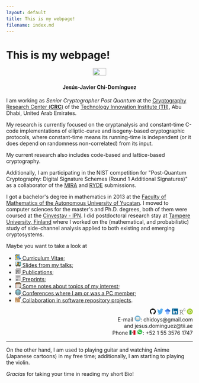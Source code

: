 ```yaml
---
layout: default
title: This is my webpage!
filename: index.md
--- 
```


# This is my webpage!

<p align="center"><img src="figures/thisisme.jpg" width="27%" height="27%"><h4 align="center" class="text-muted">Jes&uacute;s-Javier Chi-Dom&iacute;nguez</h4></p>

I am working as _Senior Cryptographer Post Quantum_ at the [Cryptography Research Center (**CRC**)](https://www.tii.ae/cryptography) of the [Technology Innovation Institute (**TII**)](https://www.tii.ae/), Abu Dhabi, United Arab Emirates.

My research is currently focused on the cryptanalysis and constant-time C-code implementations of elliptic-curve and isogeny-based cryptographic protocols,
where constant-time means its running-time is independent (or it does depend on randomness non-correlated) from its input.

My current research also includes code-based and lattice-based cryptography.

Additionally, I am participating in the NIST competition for "Post-Quantum Cryptography: Digital Signature Schemes (Round 1 Additional Signatures)" as a collaborator of the [MIRA](https://pqc-mira.org/) and [RYDE](https://pqc-ryde.org/) submissions.

I got a bachelor's degree in mathematics in 2013 at the [Faculty of Mathematics of the Autonomous University of Yucatan](https://www.matematicas.uady.mx/).
I moved to computer sciences for the master's and Ph.D. degrees, both of them were coursed at the [Cinvestav - IPN](https://www.cs.cinvestav.mx/en).
I did postdoctoral research stay at [Tampere University, Finland](https://www.tuni.fi/en) where I worked on the (mathematical, and probabilistic) study of
side-channel analysis applied to both existing and emerging cryptosystems.

Maybe you want to take a look at
- [<img alt="CV icon" src="figures/icons/cv.svg" style="width:16px;height:16px;"> Curriculum Vitae](pdfs/CV-ChiDominguez.pdf);
- [<img alt="Slides icon" src="figures/icons/slides.svg" style="width:16px;height:16px;"> Slides from my talks](slides.html);
- [<img alt="Publications icon" src="figures/icons/publications.svg" style="width:16px;height:16px;"> Publications](publications.html);
- [<img alt="Preprints icon" src="figures/icons/preprints.svg" style="width:16px;height:16px;"> Preprints](preprints.html);
- [<img alt="Notes icon" src="figures/icons/notes.svg" style="width:16px;height:16px;"> Some notes about topics of my interest](notes.html);
- [<img alt="PC member icon" src="figures/icons/worldwide-earth-globe.svg" style="width:16px;height:16px;"> Conferences where I am or was a PC member](pcmember.html);
- [<img alt="Repository icon" src="figures/icons/package-box.svg" style="width:16px;height:16px;"> Collaboration in software repository projects](repositories.html).

<!--
<a href="https://github.com/JJChiDguez/sibc"><img align=left alt="sibc logo" src="figures/logos/sibc-logo.png" style="width:260px;height:162px;"></a>
-->

<div align="right">
<a href="https://github.com/JJChiDguez"><img alt="GitHub icon" src="figures/icons/github.svg" style="width:16px;height:16px;"></a>
<a href="https://twitter.com/jjchidguez"><img alt="Twitter icon" src="figures/icons/twitter.svg" style="width:16px;height:16px;"></a> 
<a href="https://scholar.google.com/citations?user=a3bmRrwAAAAJ"><img alt="Google Scholar icon" src="figures/icons/google-scholar.svg" style="width:16px;height:16px;"></a> 
<a href="https://www.linkedin.com/in/jesus-javier-chi-dominguez-1b4282108/"><img alt="LinkedIn icon" src="figures/icons/linkedin.svg" style="width:16px;height:16px;"></a> 
<a href="https://www.researchgate.net/profile/Jesus_Javier_Chi-Dominguez"><img alt="ResearchGate icon" src="figures/icons/researchgate.png" style="width:16px;height:16px;"></a> 
<a href="https://orcid.org/0000-0002-9753-7263"><img alt="ORCID id icon" src="figures/icons/orcid-id.svg" style="width:16px;height:16px;"></a>
<br>
E-mail <img alt="E-mail icon" src="figures/icons/email.svg" style="width:16px;height:16px;">: chidoys&#x40;gmail.com
<br>
and jesus.dominguez&#x40;tii.ae
<!--
<br>
Phone <img alt="Flag of Finland icon" src="figures/icons/flag-Finland.svg" style="width:16px;height:12px;"> <img alt="Mobile icon" src="figures/icons/mobile.svg" style="width:16px;height:16px;">: +358 41 7593821
-->
<br>
Phone <img alt="Flag of Mexico icon" src="figures/icons/flag-Mexico.svg" style="width:16px;height:12px;"> <!--&#128241;--><img alt="WhatsApp icon" src="figures/icons/whatsapp.svg" style="width:16px;height:16px;">: +52 1 55 3576 1747
</div>

<!--<br>-->

---

On the other hand, I am used to playing guitar and watching Anime (Japanese cartoons) in my free time; additionally, I am starting to playing the violin.

_Gracias_ for taking your time in reading my short Bio!